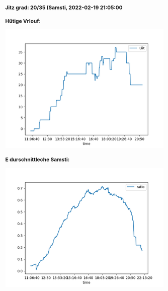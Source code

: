 ### Jitz grad: 20/35 (Samsti, 2022-02-19 21:05:00

### Hütige Vrlouf:
![Graph](Today.png)

### E durschnittleche Samsti:
![Graph](Samsti.png)